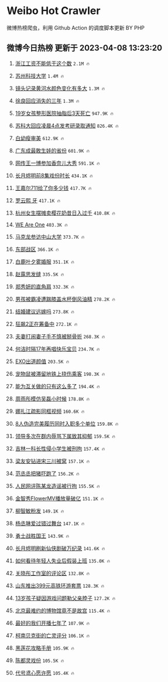 # Weibo Hot Crawler 



微博热榜爬虫，利用 Github Action 的调度脚本更新 BY PHP 


## 微博今日热榜 更新于 2023-04-08 13:23:20 
1. [浙江工资不能低于这个数](https://s.weibo.com/weibo?q=%23%E6%B5%99%E6%B1%9F%E5%B7%A5%E8%B5%84%E4%B8%8D%E8%83%BD%E4%BD%8E%E4%BA%8E%E8%BF%99%E4%B8%AA%E6%95%B0%23&t=31&band_rank=1&Refer=top) `2.1M 🔥` 

1. [苏州科技大学](https://s.weibo.com/weibo?q=%E8%8B%8F%E5%B7%9E%E7%A7%91%E6%8A%80%E5%A4%A7%E5%AD%A6&t=31&band_rank=2&Refer=top) `1.4M 🔥` 

1. [镜头记录黄河水颜色变化有多大](https://s.weibo.com/weibo?q=%23%E9%95%9C%E5%A4%B4%E8%AE%B0%E5%BD%95%E9%BB%84%E6%B2%B3%E6%B0%B4%E9%A2%9C%E8%89%B2%E5%8F%98%E5%8C%96%E6%9C%89%E5%A4%9A%E5%A4%A7%23&t=31&band_rank=3&Refer=top) `1.3M 🔥` 

1. [徐良回应消失的三年](https://s.weibo.com/weibo?q=%23%E5%BE%90%E8%89%AF%E5%9B%9E%E5%BA%94%E6%B6%88%E5%A4%B1%E7%9A%84%E4%B8%89%E5%B9%B4%23&t=31&band_rank=4&Refer=top) `1.3M 🔥` 

1. [19岁女孩整形医院抽脂后3天死亡](https://s.weibo.com/weibo?q=%2319%E5%B2%81%E5%A5%B3%E5%AD%A9%E6%95%B4%E5%BD%A2%E5%8C%BB%E9%99%A2%E6%8A%BD%E8%84%82%E5%90%8E3%E5%A4%A9%E6%AD%BB%E4%BA%A1%23&t=31&band_rank=5&Refer=top) `947.9K 🔥` 

1. [苏科大回应凌晨4点发考研录取通知](https://s.weibo.com/weibo?q=%23%E8%8B%8F%E7%A7%91%E5%A4%A7%E5%9B%9E%E5%BA%94%E5%87%8C%E6%99%A84%E7%82%B9%E5%8F%91%E8%80%83%E7%A0%94%E5%BD%95%E5%8F%96%E9%80%9A%E7%9F%A5%23&t=31&band_rank=6&Refer=top) `826.4K 🔥` 

1. [白幼瘦审美](https://s.weibo.com/weibo?q=%E7%99%BD%E5%B9%BC%E7%98%A6%E5%AE%A1%E7%BE%8E&t=31&band_rank=7&Refer=top) `612.9K 🔥` 

1. [广东成最敢生娃的省份](https://s.weibo.com/weibo?q=%23%E5%B9%BF%E4%B8%9C%E6%88%90%E6%9C%80%E6%95%A2%E7%94%9F%E5%A8%83%E7%9A%84%E7%9C%81%E4%BB%BD%23&t=31&band_rank=8&Refer=top) `601.9K 🔥` 

1. [网传王一博参加香奈儿大秀](https://s.weibo.com/weibo?q=%23%E7%BD%91%E4%BC%A0%E7%8E%8B%E4%B8%80%E5%8D%9A%E5%8F%82%E5%8A%A0%E9%A6%99%E5%A5%88%E5%84%BF%E5%A4%A7%E7%A7%80%23&t=31&band_rank=9&Refer=top) `591.1K 🔥` 

1. [长月烬明前8集戏份时长](https://s.weibo.com/weibo?q=%23%E9%95%BF%E6%9C%88%E7%83%AC%E6%98%8E%E5%89%8D8%E9%9B%86%E6%88%8F%E4%BB%BD%E6%97%B6%E9%95%BF%23&t=31&band_rank=10&Refer=top) `434.1K 🔥` 

1. [王嘉尔711给了你多少钱](https://s.weibo.com/weibo?q=%23%E7%8E%8B%E5%98%89%E5%B0%94711%E7%BB%99%E4%BA%86%E4%BD%A0%E5%A4%9A%E5%B0%91%E9%92%B1%23&t=31&band_rank=11&Refer=top) `417.7K 🔥` 

1. [罗云熙 牙](https://s.weibo.com/weibo?q=%E7%BD%97%E4%BA%91%E7%86%99%20%E7%89%99&t=31&band_rank=12&Refer=top) `417.1K 🔥` 

1. [杭州女生摆摊卖樱花奶昔日入过千](https://s.weibo.com/weibo?q=%23%E6%9D%AD%E5%B7%9E%E5%A5%B3%E7%94%9F%E6%91%86%E6%91%8A%E5%8D%96%E6%A8%B1%E8%8A%B1%E5%A5%B6%E6%98%94%E6%97%A5%E5%85%A5%E8%BF%87%E5%8D%83%23&t=31&band_rank=13&Refer=top) `410.8K 🔥` 

1. [WE Are One](https://s.weibo.com/weibo?q=WE%20Are%20One&t=31&band_rank=14&Refer=top) `403.3K 🔥` 

1. [马克龙参访中山大学](https://s.weibo.com/weibo?q=%23%E9%A9%AC%E5%85%8B%E9%BE%99%E5%8F%82%E8%AE%BF%E4%B8%AD%E5%B1%B1%E5%A4%A7%E5%AD%A6%23&t=31&band_rank=15&Refer=top) `373.7K 🔥` 

1. [东部战区](https://s.weibo.com/weibo?q=%23%E4%B8%9C%E9%83%A8%E6%88%98%E5%8C%BA%23&t=31&band_rank=16&Refer=top) `366.1K 🔥` 

1. [白鹿叶夕雾婚服](https://s.weibo.com/weibo?q=%23%E7%99%BD%E9%B9%BF%E5%8F%B6%E5%A4%95%E9%9B%BE%E5%A9%9A%E6%9C%8D%23&t=31&band_rank=17&Refer=top) `351.1K 🔥` 

1. [赵露思发缝](https://s.weibo.com/weibo?q=%23%E8%B5%B5%E9%9C%B2%E6%80%9D%E5%8F%91%E7%BC%9D%23&t=31&band_rank=18&Refer=top) `335.5K 🔥` 

1. [郑秀妍的直角肩](https://s.weibo.com/weibo?q=%23%E9%83%91%E7%A7%80%E5%A6%8D%E7%9A%84%E7%9B%B4%E8%A7%92%E8%82%A9%23&t=31&band_rank=19&Refer=top) `332.3K 🔥` 

1. [男孩被霸凌遭踹膝盖水杯倒风油精](https://s.weibo.com/weibo?q=%23%E7%94%B7%E5%AD%A9%E8%A2%AB%E9%9C%B8%E5%87%8C%E9%81%AD%E8%B8%B9%E8%86%9D%E7%9B%96%E6%B0%B4%E6%9D%AF%E5%80%92%E9%A3%8E%E6%B2%B9%E7%B2%BE%23&t=31&band_rank=20&Refer=top) `278.2K 🔥` 

1. [结婚建议远嫁吗](https://s.weibo.com/weibo?q=%23%E7%BB%93%E5%A9%9A%E5%BB%BA%E8%AE%AE%E8%BF%9C%E5%AB%81%E5%90%97%23&t=31&band_rank=21&Refer=top) `273.8K 🔥` 

1. [狂飙2正在筹备中](https://s.weibo.com/weibo?q=%23%E7%8B%82%E9%A3%992%E6%AD%A3%E5%9C%A8%E7%AD%B9%E5%A4%87%E4%B8%AD%23&t=31&band_rank=22&Refer=top) `272.1K 🔥` 

1. [夫妻打闹妻子手不慎被掰骨折](https://s.weibo.com/weibo?q=%23%E5%A4%AB%E5%A6%BB%E6%89%93%E9%97%B9%E5%A6%BB%E5%AD%90%E6%89%8B%E4%B8%8D%E6%85%8E%E8%A2%AB%E6%8E%B0%E9%AA%A8%E6%8A%98%23&t=31&band_rank=23&Refer=top) `268.3K 🔥` 

1. [何洁时隔17年再唱快乐宝贝](https://s.weibo.com/weibo?q=%23%E4%BD%95%E6%B4%81%E6%97%B6%E9%9A%9417%E5%B9%B4%E5%86%8D%E5%94%B1%E5%BF%AB%E4%B9%90%E5%AE%9D%E8%B4%9D%23&t=31&band_rank=24&Refer=top) `234.7K 🔥` 

1. [EXO出道颜值](https://s.weibo.com/weibo?q=%23EXO%E5%87%BA%E9%81%93%E9%A2%9C%E5%80%BC%23&t=31&band_rank=25&Refer=top) `203.5K 🔥` 

1. [宠物鼠被滞留地铁上挠伤乘客](https://s.weibo.com/weibo?q=%23%E5%AE%A0%E7%89%A9%E9%BC%A0%E8%A2%AB%E6%BB%9E%E7%95%99%E5%9C%B0%E9%93%81%E4%B8%8A%E6%8C%A0%E4%BC%A4%E4%B9%98%E5%AE%A2%23&t=31&band_rank=26&Refer=top) `198.3K 🔥` 

1. [能为互关做的只有这么多了](https://s.weibo.com/weibo?q=%E8%83%BD%E4%B8%BA%E4%BA%92%E5%85%B3%E5%81%9A%E7%9A%84%E5%8F%AA%E6%9C%89%E8%BF%99%E4%B9%88%E5%A4%9A%E4%BA%86&t=31&band_rank=27&Refer=top) `194.4K 🔥` 

1. [周雨彤模仿吴磊小时候](https://s.weibo.com/weibo?q=%23%E5%91%A8%E9%9B%A8%E5%BD%A4%E6%A8%A1%E4%BB%BF%E5%90%B4%E7%A3%8A%E5%B0%8F%E6%97%B6%E5%80%99%23&t=31&band_rank=28&Refer=top) `178.8K 🔥` 

1. [娜扎江疏影同框视频](https://s.weibo.com/weibo?q=%23%E5%A8%9C%E6%89%8E%E6%B1%9F%E7%96%8F%E5%BD%B1%E5%90%8C%E6%A1%86%E8%A7%86%E9%A2%91%23&t=31&band_rank=29&Refer=top) `160.6K 🔥` 

1. [8人伪造完美履历同时入职多个单位](https://s.weibo.com/weibo?q=%238%E4%BA%BA%E4%BC%AA%E9%80%A0%E5%AE%8C%E7%BE%8E%E5%B1%A5%E5%8E%86%E5%90%8C%E6%97%B6%E5%85%A5%E8%81%8C%E5%A4%9A%E4%B8%AA%E5%8D%95%E4%BD%8D%23&t=31&band_rank=30&Refer=top) `159.8K 🔥` 

1. [领导多次在群内辱骂下属致其抑郁](https://s.weibo.com/weibo?q=%23%E9%A2%86%E5%AF%BC%E5%A4%9A%E6%AC%A1%E5%9C%A8%E7%BE%A4%E5%86%85%E8%BE%B1%E9%AA%82%E4%B8%8B%E5%B1%9E%E8%87%B4%E5%85%B6%E6%8A%91%E9%83%81%23&t=31&band_rank=31&Refer=top) `159.5K 🔥` 

1. [吉林一科长性侵小学生被刑拘](https://s.weibo.com/weibo?q=%23%E5%90%89%E6%9E%97%E4%B8%80%E7%A7%91%E9%95%BF%E6%80%A7%E4%BE%B5%E5%B0%8F%E5%AD%A6%E7%94%9F%E8%A2%AB%E5%88%91%E6%8B%98%23&t=31&band_rank=32&Refer=top) `157.4K 🔥` 

1. [梁友安钻进宋三川被窝](https://s.weibo.com/weibo?q=%23%E6%A2%81%E5%8F%8B%E5%AE%89%E9%92%BB%E8%BF%9B%E5%AE%8B%E4%B8%89%E5%B7%9D%E8%A2%AB%E7%AA%9D%23&t=31&band_rank=33&Refer=top) `157.1K 🔥` 

1. [范丞丞把猪吓跑了](https://s.weibo.com/weibo?q=%23%E8%8C%83%E4%B8%9E%E4%B8%9E%E6%8A%8A%E7%8C%AA%E5%90%93%E8%B7%91%E4%BA%86%23&t=31&band_rank=34&Refer=top) `156.2K 🔥` 

1. [人民网评陈某龙造谣被行拘](https://s.weibo.com/weibo?q=%23%E4%BA%BA%E6%B0%91%E7%BD%91%E8%AF%84%E9%99%88%E6%9F%90%E9%BE%99%E9%80%A0%E8%B0%A3%E8%A2%AB%E8%A1%8C%E6%8B%98%23&t=31&band_rank=35&Refer=top) `155.5K 🔥` 

1. [金智秀FlowerMV播放量破亿](https://s.weibo.com/weibo?q=%23%E9%87%91%E6%99%BA%E7%A7%80FlowerMV%E6%92%AD%E6%94%BE%E9%87%8F%E7%A0%B4%E4%BA%BF%23&t=31&band_rank=36&Refer=top) `151.1K 🔥` 

1. [柳智敏粉发](https://s.weibo.com/weibo?q=%23%E6%9F%B3%E6%99%BA%E6%95%8F%E7%B2%89%E5%8F%91%23&t=31&band_rank=37&Refer=top) `149.1K 🔥` 

1. [杨丞琳爱过错过舞台](https://s.weibo.com/weibo?q=%23%E6%9D%A8%E4%B8%9E%E7%90%B3%E7%88%B1%E8%BF%87%E9%94%99%E8%BF%87%E8%88%9E%E5%8F%B0%23&t=31&band_rank=38&Refer=top) `147.1K 🔥` 

1. [勇士战胜国王](https://s.weibo.com/weibo?q=%23%E5%8B%87%E5%A3%AB%E6%88%98%E8%83%9C%E5%9B%BD%E7%8E%8B%23&t=31&band_rank=39&Refer=top) `143.9K 🔥` 

1. [长月烬明刷新仙侠剧破万纪录](https://s.weibo.com/weibo?q=%23%E9%95%BF%E6%9C%88%E7%83%AC%E6%98%8E%E5%88%B7%E6%96%B0%E4%BB%99%E4%BE%A0%E5%89%A7%E7%A0%B4%E4%B8%87%E7%BA%AA%E5%BD%95%23&t=31&band_rank=40&Refer=top) `141.6K 🔥` 

1. [如何看待年轻人失业后假装上班](https://s.weibo.com/weibo?q=%23%E5%A6%82%E4%BD%95%E7%9C%8B%E5%BE%85%E5%B9%B4%E8%BD%BB%E4%BA%BA%E5%A4%B1%E4%B8%9A%E5%90%8E%E5%81%87%E8%A3%85%E4%B8%8A%E7%8F%AD%23&t=31&band_rank=41&Refer=top) `135.0K 🔥` 

1. [关晓彤工作室的评论区](https://s.weibo.com/weibo?q=%23%E5%85%B3%E6%99%93%E5%BD%A4%E5%B7%A5%E4%BD%9C%E5%AE%A4%E7%9A%84%E8%AF%84%E8%AE%BA%E5%8C%BA%23&t=31&band_rank=42&Refer=top) `132.8K 🔥` 

1. [山东推出399元高铁环游套票](https://s.weibo.com/weibo?q=%23%E5%B1%B1%E4%B8%9C%E6%8E%A8%E5%87%BA399%E5%85%83%E9%AB%98%E9%93%81%E7%8E%AF%E6%B8%B8%E5%A5%97%E7%A5%A8%23&t=31&band_rank=43&Refer=top) `128.3K 🔥` 

1. [13岁孩子疑因游戏问题勒父亲脖子](https://s.weibo.com/weibo?q=%2313%E5%B2%81%E5%AD%A9%E5%AD%90%E7%96%91%E5%9B%A0%E6%B8%B8%E6%88%8F%E9%97%AE%E9%A2%98%E5%8B%92%E7%88%B6%E4%BA%B2%E8%84%96%E5%AD%90%23&t=31&band_rank=44&Refer=top) `127.2K 🔥` 

1. [北京最难约的博物馆竟不是故宫](https://s.weibo.com/weibo?q=%23%E5%8C%97%E4%BA%AC%E6%9C%80%E9%9A%BE%E7%BA%A6%E7%9A%84%E5%8D%9A%E7%89%A9%E9%A6%86%E7%AB%9F%E4%B8%8D%E6%98%AF%E6%95%85%E5%AE%AB%23&t=31&band_rank=45&Refer=top) `115.4K 🔥` 

1. [最好的我们开播七年了](https://s.weibo.com/weibo?q=%23%E6%9C%80%E5%A5%BD%E7%9A%84%E6%88%91%E4%BB%AC%E5%BC%80%E6%92%AD%E4%B8%83%E5%B9%B4%E4%BA%86%23&t=31&band_rank=46&Refer=top) `107.9K 🔥` 

1. [柯南贝克街的亡灵评分](https://s.weibo.com/weibo?q=%23%E6%9F%AF%E5%8D%97%E8%B4%9D%E5%85%8B%E8%A1%97%E7%9A%84%E4%BA%A1%E7%81%B5%E8%AF%84%E5%88%86%23&t=31&band_rank=47&Refer=top) `106.1K 🔥` 

1. [黑莲花攻略手册](https://s.weibo.com/weibo?q=%E9%BB%91%E8%8E%B2%E8%8A%B1%E6%94%BB%E7%95%A5%E6%89%8B%E5%86%8C&t=31&band_rank=48&Refer=top) `105.9K 🔥` 

1. [陈都灵戏份](https://s.weibo.com/weibo?q=%23%E9%99%88%E9%83%BD%E7%81%B5%E6%88%8F%E4%BB%BD%23&t=31&band_rank=49&Refer=top) `105.5K 🔥` 

1. [代号鸢心愿许愿](https://s.weibo.com/weibo?q=%23%E4%BB%A3%E5%8F%B7%E9%B8%A2%E5%BF%83%E6%84%BF%E8%AE%B8%E6%84%BF%23&t=31&band_rank=50&Refer=top) `105.4K 🔥` 

